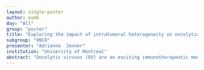 ```yaml
---
layout: single-poster
author: esmb
day: "All"
group: "poster"
title: "Exploring the impact of intratumoral heterogeneity on oncolytic virotherapy using agent-based modelling"
subgroup: "ONCO"
presenter: "Adrianne  Jenner"
institution: "University of Montreal"
abstract: "Oncolytic viruses (OV) are an exciting immunotherapeutic modality currently being investigated for the treatment of glioblastoma multiforme (GBM), an aggressive brain cancer with a poor clinical prognosis. Unfortunately, promising pre-clinical investigations of immunotherapies have led to a number of disappointing trail results. It is clear that recapitulating the tumour microenvironment (TME) and finding useful pre-clinical models to elucidate the efficacy of OVs is crucial to improve OV treatments. CANscript is an ex vivo tumour spheroid model that has been used to improve pre-clinical evaluation as it recapitulates native, patient autologous TME. Leveraging pre-clinical GBM spheroids, we evaluated the infiltration of a herpes simplex OV in patient GBM samples, and constructed a computational representation of this system in PhysiCell, an open-source cell-based simulator, to determine OV characteristics that optimized therapeutic efficacy with respect to the impact of stromal density on OV infiltration. Additionally, we examined how intratumoural heterogeneity in the uptake rate of the OV influences efficacy. Overall, our results showed that the intracellular viral replication rate is the primary driver of OV infiltration patterns observed in the ex vivo samples. This work, therefore, has implications on the development of OVs for the treatment of GBM and in our understanding of the impact of spatial heterogeneity on new treatment approaches."
---
```

